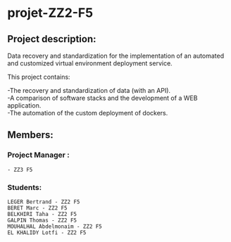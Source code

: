 # projet-ZZ2-F5
## Project description: 
  Data recovery and standardization for the implementation of an automated and customized virtual environment deployment service. 

This project contains:   

  -The recovery and standardization of data (with an API).  
  -A comparison of software stacks and the development of a WEB application.  
  -The automation of the custom deployment of dockers.  

## Members:
  ### Project Manager :
    - ZZ3 F5
  ### Students: 
    LEGER Bertrand - ZZ2 F5  
    BERET Marc - ZZ2 F5  
    BELKHIRI Taha - ZZ2 F5  
    GALPIN Thomas - ZZ2 F5  
    MOUHALHAL Abdelmonaim - ZZ2 F5  
    EL KHALIDY Lotfi - ZZ2 F5  
